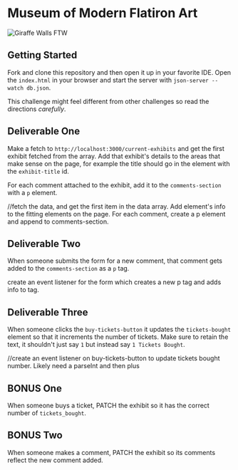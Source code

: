# Museum of Modern Flatiron Art

![Giraffe Walls FTW](assets/example.png)

## Getting Started

Fork and clone this repository and then open it up in your favorite IDE. Open the `index.html` in your browser and start the server with `json-server --watch db.json`.

This challenge might feel different from other challenges so read the directions *carefully*.

## Deliverable One

Make a fetch to `http://localhost:3000/current-exhibits` and get the first exhibit fetched from the array. Add that exhibit's details to the areas that make sense on the page, for example the title should go in the element with the `exhibit-title` id.

For each comment attached to the exhibit, add it to the `comments-section` with a `p` element.

//fetch the data, and get the first item in the data array. Add element's info to the fitting elements on the page. For each comment, create a p element and append to comments-section. 

## Deliverable Two

When someone submits the form for a new comment, that comment gets added to the `comments-section` as a `p` tag.

create an event listener for the form which creates a new p tag and adds info to tag. 

## Deliverable Three

When someone clicks the `buy-tickets-button` it updates the `tickets-bought` element so that it increments the number of tickets. Make sure to retain the text, it shouldn't just say `1` but instead say `1 Tickets Bought`.

//create an event listener on buy-tickets-button to update tickets bought number. Likely need a parseInt and then plus

## BONUS One

When someone buys a ticket, PATCH the exhibit so it has the correct number of `tickets_bought`.

## BONUS Two

When someone makes a comment, PATCH the exhibit so its comments reflect the new comment added.

